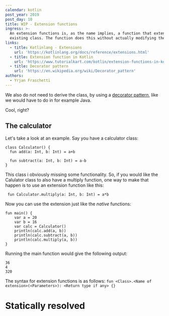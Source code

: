 ```yaml
---
calendar: kotlin
post_year: 2019
post_day: 10
title: WIP - Extension functions
ingress: >-
  An extension functions is, as the name implies, a function that extends an
  existing class. The function does this without actually modifying the it!
links:
  - title: Kotlinlang - Extensions
    url: 'https://kotlinlang.org/docs/reference/extensions.html'
  - title: Extension function in Kotlin
    url: 'https://www.tutorialkart.com/kotlin/extension-functions-in-kotlin/'
  - title: Decorator pattern
    url: 'https://en.wikipedia.org/wiki/Decorator_pattern'
authors:
  - Yrjan Fraschetti
---
```

We also do not need to derive the class, by using a [decorator pattern](https://en.wikipedia.org/wiki/Decorator_pattern), like we would have to do in for example Java.

Cool, right?

## The calculator

Let's take a look at an example. Say you have a calculator class:

```
class Calculator() {
  fun add(a: Int, b: Int) = a+b

  fun subtract(a: Int, b: Int) = a-b
}
```

This class i obviously missing some functionality. So, if you would like the Calulator class to also have a multiply function, one way to make that happen is to use an extension function like this:

```
 fun Calculator.multiply(a: Int, b: Int) = a*b
```

Now you can use the extension just like the _native_ functions:

```
fun main() {
    var a = 20
    var b = 16
    var calc = Calculator()
    println(calc.add(a, b))
    println(calc.subtract(a, b))
    println(calc.multiply(a, b))
} 
```

Running the main function would give the following output:

```
36
4
320
```

The syntax for extension functions is as follows: `fun <Class>.<Name of extension>(<Parameters>): <Return type if any> {}`

# Statically resolved
